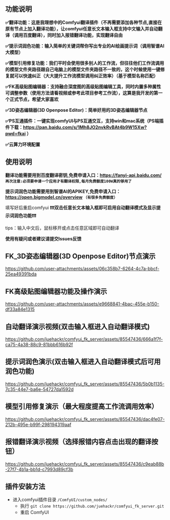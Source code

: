 ## 功能说明

**✅翻译功能：这是我理想中的Comfyui翻译插件（不再需要添加各种节点,直接在原有节点上加入翻译功能），让comfyui任意长文本输入框支持中文输入并自动翻译（调用百度翻译），同时加入报错翻译功能，实现翻译自由**

**✅提示词润色功能：输入简单的关键词帮你写出专业的AI绘画提示词（调用智谱AI大模型）**

**✅模型引用修复功能：我们平时会使用很多别人的工作流，但往往他们工作流调用的模型文件夹路径跟自己电脑上的模型文件夹路径不一致的，这个时候使用一键修复就可以快速纠正（大大提升工作流模型调用纠正效率）（基于模型名称匹配）**

**✅FK高级贴图编辑器：支持融合深度图的高级贴图编辑工具，同时内置多种属性可调整参数（使用方法请看视频或参考此项目参考工作流），这算是我开发的第一个正式节点，希望大家喜欢**

**✅3D姿态编辑器(3D Openpose Editor)：简单好用的3D姿态编辑器节点**

**✅PS互通插件：一键实现comfyUI与PS互通交互，支持win和mac系统（PS端插件下载：https://pan.baidu.com/s/1Mh8JO2nvkRvBAt4b9W15Xw?pwd=fkai ）**

**✅云算力环境配置**

## 使用说明

**翻译功能需要用到百度翻译密钥,免费申请入口：https://fanyi-api.baidu.com/ `再次注意:必须要申请一个应用才有翻译权限,每月免费额度100W真的够用了`**

**提示词润色功能需要用到智谱AI的APIKEY,免费申请入口：https://open.bigmodel.cn/overview `（有很多免费额度）`**

填写好后重启comfyui **❗❗❗双击任意长文本输入框即可启用自动翻译模式及显示提示词润色功能❗❗❗**

tips：输入中文后，鼠标移开或点击任意区域即可自动翻译

**使用有疑问或者建议请提交Issues反馈**

## FK_3D姿态编辑器(3D Openpose Editor)节点演示

https://github.com/user-attachments/assets/06c358b7-6264-4c7a-bbcf-25ea49391bda

## FK高级贴图编辑器功能及操作演示

https://github.com/user-attachments/assets/e9668841-4bac-455e-b150-df33a84e1315

## 自动翻译演示视频(双击输入框进入自动翻译模式)

https://github.com/juehackr/comfyui_fk_server/assets/85547436/666a1f7f-ca75-4a38-88c9-81bbb616b92f

## 提示词润色演示(双击输入框进入自动翻译模式后可用润色功能)

https://github.com/juehackr/comfyui_fk_server/assets/85547436/5b0b1135-7c35-44e7-ba6e-54727da1592d

## 模型引用修复演示（最大程度提高工作流调用效率）

https://github.com/juehackr/comfyui_fk_server/assets/85547436/dac4fe07-212b-495e-b99f-298194319aaf

## 报错翻译演示视频（选择报错内容点击出现的翻译按钮）

https://github.com/juehackr/comfyui_fk_server/assets/85547436/c9eab88b-27f7-4b1a-bb1d-c7993d89cf3b

## 插件安装方法

- 进入comfyui插件目录 `/ComfyUI/custom_nodes/` 
  - 执行 `git clone https://github.com/juehackr/comfyui_fk_server.git`  
  - 重启 ComfyUI


